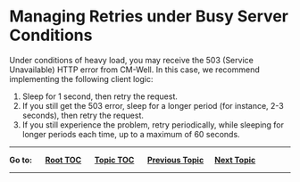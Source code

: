 # Managing Retries under Busy Server Conditions #

Under conditions of heavy load, you may receive the 503 (Service Unavailable) HTTP error from CM-Well. In this case, we recommend implementing the following client logic:

1. Sleep for 1 second, then retry the request.
2. If you still get the 503 error, sleep for a longer period (for instance, 2-3 seconds), then retry the request.
3. If you still experience the problem, retry periodically, while sleeping for longer periods each time, up to a maximum of 60 seconds.

----

**Go to:** &nbsp;&nbsp;&nbsp;&nbsp; [**Root TOC**](CM-Well.RootTOC.md) &nbsp;&nbsp;&nbsp;&nbsp; [**Topic TOC**](DevGuide.BestPractices.TOC.md) &nbsp;&nbsp;&nbsp;&nbsp; [**Previous Topic**](DevGuide.BestPractices.ConditionalUpdates.md)&nbsp;&nbsp;&nbsp;&nbsp; [**Next Topic**](DevGuide.BestPractices.StreamingMethods.md)  

----